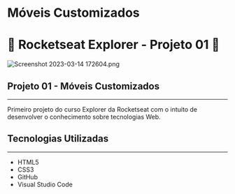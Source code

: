 # Móveis Customizados

# 🚀 Rocketseat Explorer - Projeto 01 🚀

![Screenshot 2023-03-14 172604.png](https://user-images.githubusercontent.com/125153745/225134703-5eb1b84d-7b5a-4651-bdd8-b34d162623b6.png)

## Projeto 01 - Móveis Customizados

---

Primeiro projeto do curso Explorer da Rocketseat com o intuito de desenvolver o conhecimento sobre tecnologias Web.

## Tecnologias Utilizadas

---

- HTML5
- CSS3
- GitHub
- Visual Studio Code
